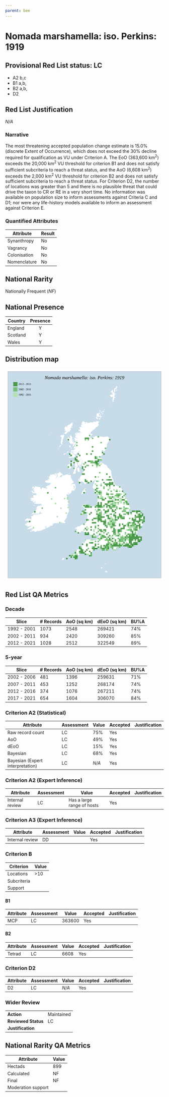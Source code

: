 ```yaml
---
parent: bee
---
```


# Nomada marshamella: iso. Perkins: 1919

## Provisional Red List status: LC
- A2 b,c
- B1 a,b, 
- B2 a,b, 
- D2

## Red List Justification
*N/A*
### Narrative


The most threatening accepted population change estimate is 15.0% (discrete Extent of Occurrence), which does not exceed the 30% decline required for qualification as VU under Criterion A. The EoO (363,600 km<sup>2</sup>) exceeds the 20,000 km<sup>2</sup> VU threshold for criterion B1 and does not satisfy sufficient subcriteria to reach a threat status, and the AoO (6,608 km<sup>2</sup>) exceeds the 2,000 km<sup>2</sup> VU threshold for criterion B2 and does not satisfy sufficient subcriteria to reach a threat status. For Criterion D2, the number of locations was greater than 5 and there is no plausible threat that could drive the taxon to CR or RE in a very short time. No information was available on population size to inform assessments against Criteria C and D1; nor were any life-history models available to inform an assessment against Criterion E.
### Quantified Attributes
|Attribute|Result|
|---|---|
|Synanthropy|No|
|Vagrancy|No|
|Colonisation|No|
|Nomenclature|No|


## National Rarity
Nationally Frequent (*NF*)

## National Presence
|Country|Presence
|---|:-:|
|England|Y|
|Scotland|Y|
|Wales|Y|


## Distribution map
![](../map/331.svg)

## Red List QA Metrics
### Decade
| Slice | # Records | AoO (sq km) | dEoO (sq km) |BU%A |
|---|---|---|---|---|
|1992 - 2001|1073|2548|269421|74%|
|2002 - 2011|934|2420|309260|85%|
|2012 - 2021|1028|2512|322549|89%|
### 5-year
| Slice | # Records | AoO (sq km) | dEoO (sq km) |BU%A |
|---|---|---|---|---|
|2002 - 2006|481|1396|259631|71%|
|2007 - 2011|453|1252|268174|74%|
|2012 - 2016|374|1076|267211|74%|
|2017 - 2021|654|1604|306070|84%|
### Criterion A2 (Statistical)
|Attribute|Assessment|Value|Accepted|Justification
|---|---|---|---|---|
|Raw record count|LC|75%|Yes||
|AoO|LC|49%|Yes||
|dEoO|LC|15%|Yes||
|Bayesian|LC|68%|Yes||
|Bayesian (Expert interpretation)|LC|*N/A*|Yes||
### Criterion A2 (Expert Inference)
|Attribute|Assessment|Value|Accepted|Justification
|---|---|---|---|---|
|Internal review|LC|Has a large range of hosts|Yes||
### Criterion A3 (Expert Inference)
|Attribute|Assessment|Value|Accepted|Justification
|---|---|---|---|---|
|Internal review|DD||Yes||
### Criterion B
|Criterion| Value|
|---|---|
|Locations|>10|
|Subcriteria||
|Support||
#### B1
|Attribute|Assessment|Value|Accepted|Justification
|---|---|---|---|---|
|MCP|LC|363600|Yes||
#### B2
|Attribute|Assessment|Value|Accepted|Justification
|---|---|---|---|---|
|Tetrad|LC|6608|Yes||
### Criterion D2
|Attribute|Assessment|Value|Accepted|Justification
|---|---|---|---|---|
|D2|LC|*N/A*|Yes||
### Wider Review
|  |  |
|---|---|
|**Action**|Maintained|
|**Reviewed Status**|LC|
|**Justification**||


## National Rarity QA Metrics
|Attribute|Value|
|---|---|
|Hectads|899|
|Calculated|NF|
|Final|NF|
|Moderation support||


